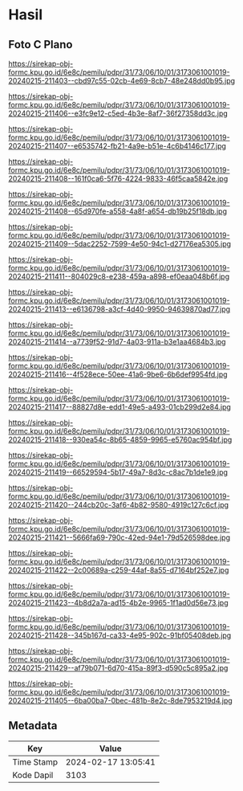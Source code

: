 # Hasil

## Foto C Plano

https://sirekap-obj-formc.kpu.go.id/6e8c/pemilu/pdpr/31/73/06/10/01/3173061001019-20240215-211403--cbd97c55-02cb-4e69-8cb7-48e248dd0b95.jpg

https://sirekap-obj-formc.kpu.go.id/6e8c/pemilu/pdpr/31/73/06/10/01/3173061001019-20240215-211406--e3fc9e12-c5ed-4b3e-8af7-36f27358dd3c.jpg

https://sirekap-obj-formc.kpu.go.id/6e8c/pemilu/pdpr/31/73/06/10/01/3173061001019-20240215-211407--e6535742-fb21-4a9e-b51e-4c6b4146c177.jpg

https://sirekap-obj-formc.kpu.go.id/6e8c/pemilu/pdpr/31/73/06/10/01/3173061001019-20240215-211408--161f0ca6-5f76-4224-9833-46f5caa5842e.jpg

https://sirekap-obj-formc.kpu.go.id/6e8c/pemilu/pdpr/31/73/06/10/01/3173061001019-20240215-211408--65d970fe-a558-4a8f-a654-db19b25f18db.jpg

https://sirekap-obj-formc.kpu.go.id/6e8c/pemilu/pdpr/31/73/06/10/01/3173061001019-20240215-211409--5dac2252-7599-4e50-94c1-d27176ea5305.jpg

https://sirekap-obj-formc.kpu.go.id/6e8c/pemilu/pdpr/31/73/06/10/01/3173061001019-20240215-211411--804029c8-e238-459a-a898-ef0eaa048b6f.jpg

https://sirekap-obj-formc.kpu.go.id/6e8c/pemilu/pdpr/31/73/06/10/01/3173061001019-20240215-211413--e6136798-a3cf-4d40-9950-94639870ad77.jpg

https://sirekap-obj-formc.kpu.go.id/6e8c/pemilu/pdpr/31/73/06/10/01/3173061001019-20240215-211414--a7739f52-91d7-4a03-911a-b3e1aa4684b3.jpg

https://sirekap-obj-formc.kpu.go.id/6e8c/pemilu/pdpr/31/73/06/10/01/3173061001019-20240215-211416--4f528ece-50ee-41a6-9be6-6b6def9954fd.jpg

https://sirekap-obj-formc.kpu.go.id/6e8c/pemilu/pdpr/31/73/06/10/01/3173061001019-20240215-211417--88827d8e-edd1-49e5-a493-01cb299d2e84.jpg

https://sirekap-obj-formc.kpu.go.id/6e8c/pemilu/pdpr/31/73/06/10/01/3173061001019-20240215-211418--930ea54c-8b65-4859-9965-e5760ac954bf.jpg

https://sirekap-obj-formc.kpu.go.id/6e8c/pemilu/pdpr/31/73/06/10/01/3173061001019-20240215-211419--66529594-5b17-49a7-8d3c-c8ac7b1de1e9.jpg

https://sirekap-obj-formc.kpu.go.id/6e8c/pemilu/pdpr/31/73/06/10/01/3173061001019-20240215-211420--244cb20c-3af6-4b82-9580-4919c127c6cf.jpg

https://sirekap-obj-formc.kpu.go.id/6e8c/pemilu/pdpr/31/73/06/10/01/3173061001019-20240215-211421--5666fa69-790c-42ed-94e1-79d526598dee.jpg

https://sirekap-obj-formc.kpu.go.id/6e8c/pemilu/pdpr/31/73/06/10/01/3173061001019-20240215-211422--2c00689a-c259-44af-8a55-d7164bf252e7.jpg

https://sirekap-obj-formc.kpu.go.id/6e8c/pemilu/pdpr/31/73/06/10/01/3173061001019-20240215-211423--4b8d2a7a-ad15-4b2e-9965-1f1ad0d56e73.jpg

https://sirekap-obj-formc.kpu.go.id/6e8c/pemilu/pdpr/31/73/06/10/01/3173061001019-20240215-211428--345b167d-ca33-4e95-902c-91bf05408deb.jpg

https://sirekap-obj-formc.kpu.go.id/6e8c/pemilu/pdpr/31/73/06/10/01/3173061001019-20240215-211429--af79b071-6d70-415a-89f3-d590c5c895a2.jpg

https://sirekap-obj-formc.kpu.go.id/6e8c/pemilu/pdpr/31/73/06/10/01/3173061001019-20240215-211405--6ba00ba7-0bec-481b-8e2c-8de7953219d4.jpg


## Metadata

| Key        | Value               |
| ---------- | ------------------- |
| Time Stamp | 2024-02-17 13:05:41 |
| Kode Dapil | 3103                |



